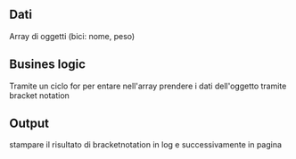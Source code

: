 ## Dati
Array di oggetti (bici: nome, peso)

## Busines logic
Tramite un ciclo for per entare nell'array
prendere i dati dell'oggetto tramite bracket notation

## Output
stampare il risultato di bracketnotation in log e successivamente in pagina
